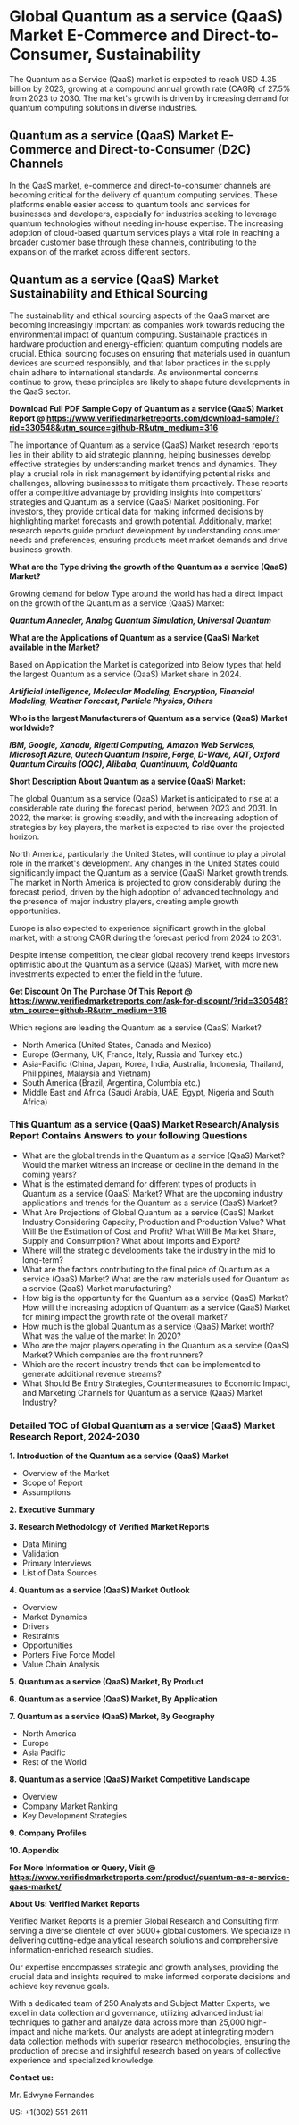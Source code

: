 <h1>Global Quantum as a service (QaaS) Market E-Commerce and Direct-to-Consumer, Sustainability</h1><p class=""><p>The Quantum as a Service (QaaS) market is expected to reach USD 4.35 billion by 2023, growing at a compound annual growth rate (CAGR) of 27.5% from 2023 to 2030. The market's growth is driven by increasing demand for quantum computing solutions in diverse industries.</p><h2>Quantum as a service (QaaS) Market E-Commerce and Direct-to-Consumer (D2C) Channels</h2><p>In the QaaS market, e-commerce and direct-to-consumer channels are becoming critical for the delivery of quantum computing services. These platforms enable easier access to quantum tools and services for businesses and developers, especially for industries seeking to leverage quantum technologies without needing in-house expertise. The increasing adoption of cloud-based quantum services plays a vital role in reaching a broader customer base through these channels, contributing to the expansion of the market across different sectors.</p><h2>Quantum as a service (QaaS) Market Sustainability and Ethical Sourcing</h2><p>The sustainability and ethical sourcing aspects of the QaaS market are becoming increasingly important as companies work towards reducing the environmental impact of quantum computing. Sustainable practices in hardware production and energy-efficient quantum computing models are crucial. Ethical sourcing focuses on ensuring that materials used in quantum devices are sourced responsibly, and that labor practices in the supply chain adhere to international standards. As environmental concerns continue to grow, these principles are likely to shape future developments in the QaaS sector.</p></p><p class=""><strong>Download Full PDF Sample Copy of Quantum as a service (QaaS) Market Report @ <a href="https://www.verifiedmarketreports.com/download-sample/?rid=330548&utm_source=github-R&utm_medium=316" target="_blank">https://www.verifiedmarketreports.com/download-sample/?rid=330548&utm_source=github-R&utm_medium=316</a></strong></p><p>The importance of&nbsp;Quantum as a service (QaaS) Market research reports lies in their ability to aid strategic planning, helping businesses develop effective strategies by understanding market trends and dynamics. They play a crucial role in risk management by identifying potential risks and challenges, allowing businesses to mitigate them proactively. These reports offer a competitive advantage by providing insights into competitors' strategies and Quantum as a service (QaaS) Market positioning. For investors, they provide critical data for making informed decisions by highlighting market forecasts and growth potential. Additionally, market research reports guide product development by understanding consumer needs and preferences, ensuring products meet market demands and drive business growth.</p><p><strong>What are the&nbsp;Type driving the growth of the Quantum as a service (QaaS) Market?</strong></p><p id="" class="">Growing demand for below Type around the world has had a direct impact on the growth of the Quantum as a service (QaaS) Market:</p><p class=""><em><strong>Quantum Annealer, Analog Quantum Simulation, Universal Quantum</strong></em></p><p class=""><strong>What are the&nbsp;Applications&nbsp;of Quantum as a service (QaaS) Market available in the Market?</strong></p><p id="" class="">Based on Application the Market is categorized into Below types that held the largest Quantum as a service (QaaS) Market share In 2024.</p><p class=""><em><strong>Artificial Intelligence, Molecular Modeling, Encryption, Financial Modeling, Weather Forecast, Particle Physics, Others</strong></em></p><p class=""><strong>Who is the largest Manufacturers of Quantum as a service (QaaS) Market worldwide?</strong></p><p><em><strong>IBM, Google, Xanadu, Rigetti Computing, Amazon Web Services, Microsoft Azure, Qutech Quantum Inspire, Forge, D-Wave, AQT, Oxford Quantum Circuits (OQC), Alibaba, Quantinuum, ColdQuanta</strong></em></p><p id="" class=""><strong>Short Description About Quantum as a service (QaaS) Market:</strong></p><p>The global Quantum as a service (QaaS) Market is anticipated to rise at a considerable rate during the forecast period, between 2023 and 2031. In 2022, the market is growing steadily, and with the increasing adoption of strategies by key players, the market is expected to rise over the projected horizon.</p><p>North America, particularly the United States, will continue to play a pivotal role in the market's development. Any changes in the United States could significantly impact the Quantum as a service (QaaS) Market growth trends. The market in North America is projected to grow considerably during the forecast period, driven by the high adoption of advanced technology and the presence of major industry players, creating ample growth opportunities.</p><p>Europe is also expected to experience significant growth in the global market, with a strong CAGR during the forecast period from 2024 to 2031.</p><p>Despite intense competition, the clear global recovery trend keeps investors optimistic about the Quantum as a service (QaaS) Market, with more new investments expected to enter the field in the future.</p><p id="" class=""><strong>Get Discount On The Purchase Of This Report @ <a href="https://www.verifiedmarketreports.com/ask-for-discount/?rid=330548?utm_source=github-R&utm_medium=316" target="_blank">https://www.verifiedmarketreports.com/ask-for-discount/?rid=330548?utm_source=github-R&utm_medium=316</a></strong></p><p class="">Which regions are leading the Quantum as a service (QaaS) Market?</p><ul><li>North America (United States, Canada and Mexico)</li><li>Europe (Germany, UK, France, Italy, Russia and Turkey etc.)</li><li>Asia-Pacific (China, Japan, Korea, India, Australia, Indonesia, Thailand, Philippines, Malaysia and Vietnam)</li><li>South America (Brazil, Argentina, Columbia etc.)</li><li>Middle East and Africa (Saudi Arabia, UAE, Egypt, Nigeria and South Africa)</li></ul><h3 id="" class="">This Quantum as a service (QaaS) Market Research/Analysis Report Contains Answers to your following Questions</h3><ul><li>What are the global trends in the Quantum as a service (QaaS) Market? Would the market witness an increase or decline in the demand in the coming years?</li><li>What is the estimated demand for different types of products in Quantum as a service (QaaS) Market? What are the upcoming industry applications and trends for the Quantum as a service (QaaS) Market?</li><li>What Are Projections of Global Quantum as a service (QaaS) Market Industry Considering Capacity, Production and Production Value? What Will Be the Estimation of Cost and Profit? What Will Be Market Share, Supply and Consumption? What about imports and Export?</li><li>Where will the strategic developments take the industry in the mid to long-term?</li><li>What are the factors contributing to the final price of Quantum as a service (QaaS) Market? What are the raw materials used for Quantum as a service (QaaS) Market manufacturing?</li><li>How big is the opportunity for the Quantum as a service (QaaS) Market? How will the increasing adoption of Quantum as a service (QaaS) Market for mining impact the growth rate of the overall market?</li><li>How much is the global Quantum as a service (QaaS) Market worth? What was the value of the market In 2020?</li><li>Who are the major players operating in the Quantum as a service (QaaS) Market? Which companies are the front runners?</li><li>Which are the recent industry trends that can be implemented to generate additional revenue streams?</li><li>What Should Be Entry Strategies, Countermeasures to Economic Impact, and Marketing Channels for Quantum as a service (QaaS) Market Industry?</li></ul><h3 id="" class="">Detailed TOC of Global Quantum as a service (QaaS) Market Research Report, 2024-2030</h3><p id="" class=""><strong>1. Introduction of the Quantum as a service (QaaS) Market</strong></p><ul><li>Overview of the Market</li><li>Scope of Report</li><li>Assumptions</li></ul><p id="" class=""><strong>2. Executive Summary</strong></p><p id="" class=""><strong>3. Research Methodology of Verified Market Reports</strong></p><ul><li>Data Mining</li><li>Validation</li><li>Primary Interviews</li><li>List of Data Sources</li></ul><p id="" class=""><strong>4. Quantum as a service (QaaS) Market Outlook</strong></p><ul><li>Overview</li><li>Market Dynamics</li><li>Drivers</li><li>Restraints</li><li>Opportunities</li><li>Porters Five Force Model</li><li>Value Chain Analysis</li></ul><p id="" class=""><strong>5. Quantum as a service (QaaS) Market, By Product</strong></p><p id="" class=""><strong>6. Quantum as a service (QaaS) Market, By Application</strong></p><p id="" class=""><strong>7. Quantum as a service (QaaS) Market, By Geography</strong></p><ul><li>North America</li><li>Europe</li><li>Asia Pacific</li><li>Rest of the World</li></ul><p id="" class=""><strong>8. Quantum as a service (QaaS) Market Competitive Landscape</strong></p><ul><li>Overview</li><li>Company Market Ranking</li><li>Key Development Strategies</li></ul><p id="" class=""><strong>9. Company Profiles</strong></p><p id="" class=""><strong>10. Appendix</strong></p><p id="" class=""><strong>For More Information or Query, Visit @ <a href="https://www.verifiedmarketreports.com/product/quantum-as-a-service-qaas-market/" target="_blank">https://www.verifiedmarketreports.com/product/quantum-as-a-service-qaas-market/</a></strong></p><p id="" class=""><strong>About Us: Verified Market Reports</strong></p><p id="" class="">Verified Market Reports is a premier Global Research and Consulting firm serving a diverse clientele of over 5000+ global customers. We specialize in delivering cutting-edge analytical research solutions and comprehensive information-enriched research studies.</p><p id="" class="">Our expertise encompasses strategic and growth analyses, providing the crucial data and insights required to make informed corporate decisions and achieve key revenue goals.</p><p id="" class="">With a dedicated team of 250 Analysts and Subject Matter Experts, we excel in data collection and governance, utilizing advanced industrial techniques to gather and analyze data across more than 25,000 high-impact and niche markets. Our analysts are adept at integrating modern data collection methods with superior research methodologies, ensuring the production of precise and insightful research based on years of collective experience and specialized knowledge.</p><p id="" class=""><strong>Contact us:</strong></p><p id="" class="">Mr. Edwyne Fernandes</p><p id="" class="">US: +1(302) 551-2611</p>